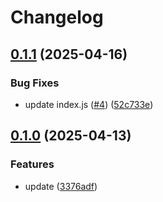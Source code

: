 # Changelog

## [0.1.1](https://github.com/odan-sandbox/release-please-sandbox/compare/v0.1.0...v0.1.1) (2025-04-16)


### Bug Fixes

* update index.js ([#4](https://github.com/odan-sandbox/release-please-sandbox/issues/4)) ([52c733e](https://github.com/odan-sandbox/release-please-sandbox/commit/52c733e6a0a03f0331bfb8bf2c544e0d6628709b))

## [0.1.0](https://github.com/odan-sandbox/release-please-sandbox/compare/v0.0.0...v0.1.0) (2025-04-13)


### Features

* update ([3376adf](https://github.com/odan-sandbox/release-please-sandbox/commit/3376adffcf0c1242a9d71c093d049da14cbd828e))
